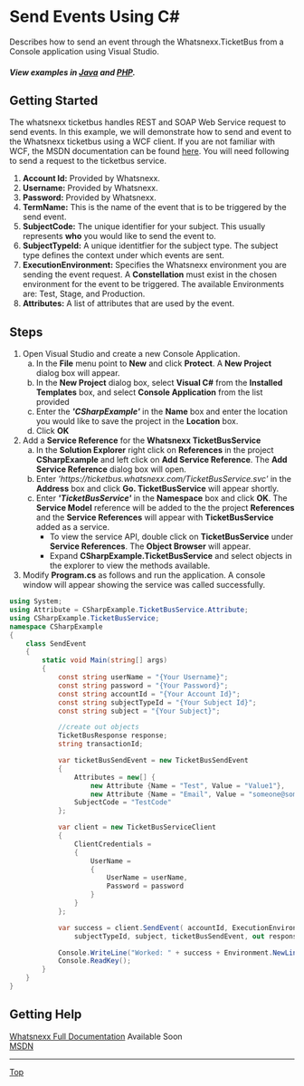 Send Events Using C#
===============

Describes how to send an event through the Whatsnexx.TicketBus from a Console application using Visual Studio.

<h5>View examples in <a href="https://github.com/whatsnexx/Java_Example">Java</a> and <a href="https://github.com/whatsnexx/PHP_Example">PHP</a>.</h5>


Getting Started
------------------
The whatsnexx ticketbus handles REST and SOAP Web Service request to send events. In this example, we will demonstrate how to send and event to the Whatsnexx ticketbus using a WCF client. If you are not familiar with WCF, the MSDN documentation can be found [here](http://msdn.microsoft.com/en-us/library/dd456779.aspx). You will need following to send a request to the ticketbus service.

1. <b>Account Id:</b> Provided by Whatsnexx.
2. <b>Username:</b> Provided by Whatsnexx.
2. <b>Password:</b> Provided by Whatsnexx.
3. <b>TermName:</b> This is the name of the event that is to be triggered by the send event.
4. <b>SubjectCode:</b> The unique identifier for your subject. This usually represents <b>who</b> you would like to send the event to.
5. <b>SubjectTypeId:</b> A unique identitfier for the subject type. The subject type defines the context under which events are sent.
6. <b>ExecutionEnvironment:</b> Specifies the Whatsnexx environment you are sending the event request. A <b>Constellation</b> must exist in the chosen environment for the event to be triggered. The available Environments are: Test, Stage, and Production.
7. <b>Attributes:</b> A list of attributes that are used by the event.

Steps
----------------

<ol>
<li>Open Visual Studio and create a new Console Application.
  <ol type="a">
    <li>In the <b>File</b> menu point to <b>New</b> and click <b>Protect</b>. A  <b>New Project</b> dialog box will appear.</li>
    <li>In the  <b>New Project</b> dialog box, select <b>Visual C#</b> from the <b>Installed Templates</b> box, and select <b>Console Application</b> from the list provided</li>
    <li>Enter the <b><i>'CSharpExample'</i></b> in the <b>Name</b> box and enter the location you would like to save the project in the <b>Location</b> box.</li>
    <li>Click <b>OK</b></li>
  </ol>
</li>
<li>Add a <b>Service Reference</b> for the <b>Whatsnexx TicketBusService</b>
<ol type="a">
        <li>In the <b>Solution Explorer</b> right click on <b>References</b> in the project <b>CSharpExample</b> and left click on <b>Add Service Reference</b>. The <b>Add Service Reference</b> dialog box will open.</li>
        <li>Enter <i>'https://ticketbus.whatsnexx.com/TicketBusService.svc'</i> in the <b>Address</b> box and click <b>Go. TicketBusService</b> will appear shortly.</li>
        <li>Enter <b><i>'TicketBusService'</i></b> in the <b>Namespace</b> box and click <b>OK</b>. The <b>Service Model</b> reference will be added to the the project <b>References</b> and the <b>Service References</b> will appear with <b>TicketBusService</b> added as a service.
        <ul><li>To view the service API, double click on <b>TicketBusService</b> under <b>Service References</b>. The <b>Object Browser</b> will appear.</li><li>Expand <b>CSharpExample.TicketBusService</b> and select objects in the explorer to view the methods available.</li></ul></li>
</ol>
</li>
<li>Modify <b>Program.cs</b> as follows and run the application. A console window will appear showing the service was called successfully.
</li>
</ol>

```csharp
using System;
using Attribute = CSharpExample.TicketBusService.Attribute;
using CSharpExample.TicketBusService;
namespace CSharpExample
{
    class SendEvent
    {
        static void Main(string[] args)
        {
            const string userName = "{Your Username}";
            const string password = "{Your Password}";
            const string accountId = "{Your Account Id}";
            const string subjectTypeId = "{Your Subject Id}";
            const string subject = "{Your Subject}";

            //create out objects
            TicketBusResponse response;
            string transactionId;

            var ticketBusSendEvent = new TicketBusSendEvent
            {
                Attributes = new[] {
                    new Attribute {Name = "Test", Value = "Value1"}, 
                    new Attribute {Name = "Email", Value = "someone@somewhere.com"}},
                SubjectCode = "TestCode"
            };

            var client = new TicketBusServiceClient
            {
                ClientCredentials =
                {
                    UserName =
                    {
                        UserName = userName,
                        Password = password
                    }
                }
            };

            var success = client.SendEvent( accountId, ExecutionEnvironments.Stage,
                subjectTypeId, subject, ticketBusSendEvent, out response, out transactionId);

            Console.WriteLine("Worked: " + success + Environment.NewLine + "TransactionId: " + transactionId);
            Console.ReadKey();
        }
    }
}
```

Getting Help
-----------
[Whatsnexx Full Documentation]()  Available Soon  
[MSDN](http://msdn.microsoft.com/en-us/library/dd456779.aspx)


*****
[Top](https://github.com/paulsmelser/PHP-Send-Event/blob/master/README.md#send-events-using-php)

